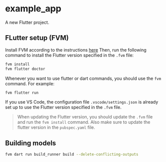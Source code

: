 # example_app

A new Flutter project.

## FLutter setup (FVM)

Install FVM according to the instructions [here](https://fvm.app/documentation/getting-started/installation)
Then, run the following command to install the Flutter version specified in the `.fvm` file:

```bash
fvm install
fvm flutter doctor
```

Whenever you want to use flutter or dart commands, you should use the `fvm` command. For example:

```bash
fvm flutter run
```

If you use VS Code, the configuration file `.vscode/settings.json` is already set up to use the Flutter version specified in the `.fvm` file.

> When updating the Flutter version, you should update the `.fvm` file and run the `fvm install` command. Also make sure to update the flutter version in the `pubspec.yaml` file.

## Building models

```bash
fvm dart run build_runner build --delete-conflicting-outputs
```
